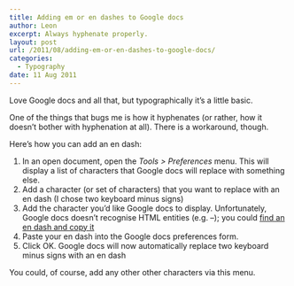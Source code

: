 ```yaml
---
title: Adding em or en dashes to Google docs
author: Leon
excerpt: Always hyphenate properly.
layout: post
url: /2011/08/adding-em-or-en-dashes-to-google-docs/
categories:
  - Typography
date: 11 Aug 2011
---
```

Love Google docs and all that, but typographically it&#8217;s a little basic.

One of the things that bugs me is how it hyphenates (or rather, how it doesn&#8217;t bother with hyphenation at all). There is a workaround, though.

Here&#8217;s how you can add an en dash:

1.  In an open document, open the *Tools > Preferences* menu. This will display a list of characters that Google docs will replace with something else.
2.  Add a character (or set of characters) that you want to replace with an en dash (I chose two keyboard minus signs)
3.  Add the character you&#8217;d like Google docs to display. Unfortunately, Google docs doesn&#8217;t recognise HTML entities (e.g. &#8211;); you could [find an en dash and copy it][1]
4.  Paste your en dash into the Google docs preferences form.
5.  Click OK. Google docs will now automatically replace two keyboard minus signs with an en dash

You could, of course, add any other other characters via this menu.

 [1]: http://www.copypastecharacter.com/